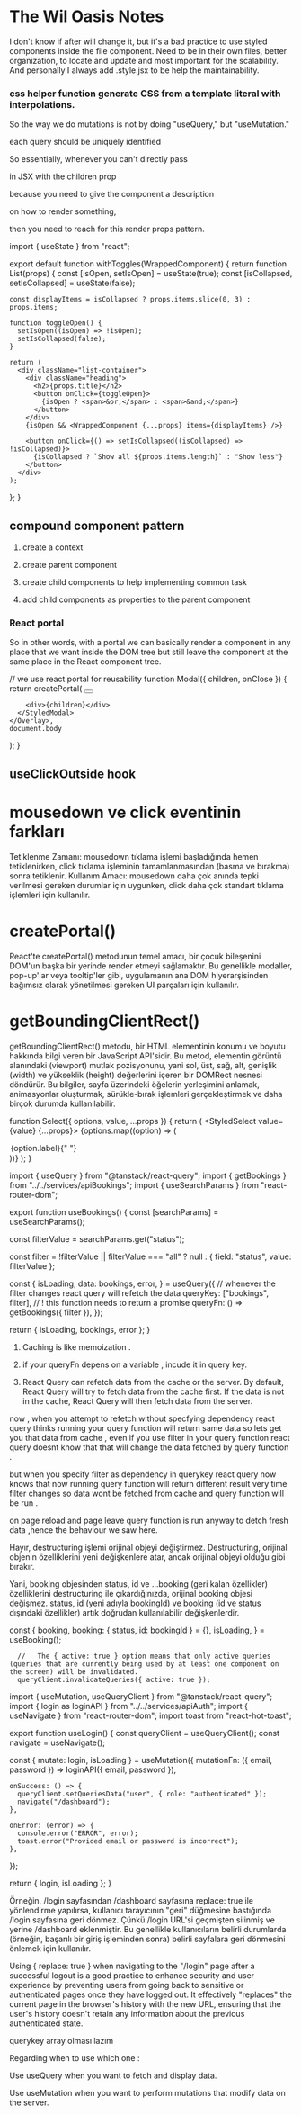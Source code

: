 # The Wil Oasis Notes

I don't know if after will change it, but it's a bad practice to use styled components inside the file component. Need to be in their own files, better organization, to locate and update and most important for the scalability. And personally I always add .style.jsx to be help the maintainability.

### css helper function generate CSS from a template literal with interpolations.

So the way we do mutations is not by doing "useQuery," but "useMutation."

each query should be uniquely identified

So essentially, whenever you can't directly pass

in JSX with the children prop

because you need to give the component a description

on how to render something,

then you need to reach for this render props pattern.

import { useState } from "react";

export default function withToggles(WrappedComponent) {
return function List(props) {
const [isOpen, setIsOpen] = useState(true);
const [isCollapsed, setIsCollapsed] = useState(false);

    const displayItems = isCollapsed ? props.items.slice(0, 3) : props.items;

    function toggleOpen() {
      setIsOpen((isOpen) => !isOpen);
      setIsCollapsed(false);
    }

    return (
      <div className="list-container">
        <div className="heading">
          <h2>{props.title}</h2>
          <button onClick={toggleOpen}>
            {isOpen ? <span>&or;</span> : <span>&and;</span>}
          </button>
        </div>
        {isOpen && <WrappedComponent {...props} items={displayItems} />}

        <button onClick={() => setIsCollapsed((isCollapsed) => !isCollapsed)}>
          {isCollapsed ? `Show all ${props.items.length}` : "Show less"}
        </button>
      </div>
    );

};
}

## compound component pattern

1. create a context

2. create parent component

3. create child components to help implementing common task

4. add child components as properties to the parent component

### React portal

So in other words, with a portal we can basically render a component
in any place that we want inside the DOM tree but still leave the component
at the same place in the React component tree.

// we use react portal for reusability
function Modal({ children, onClose }) {
return createPortal(
<Overlay>
<StyledModal>
<Button onClick={onClose}>
<HiXMark />
</Button>

        <div>{children}</div>
      </StyledModal>
    </Overlay>,
    document.body

);
}

## useClickOutside hook

# mousedown ve click eventinin farkları

Tetiklenme Zamanı: mousedown tıklama işlemi başladığında hemen tetiklenirken, click tıklama işleminin tamamlanmasından (basma ve bırakma) sonra tetiklenir.
Kullanım Amacı: mousedown daha çok anında tepki verilmesi gereken durumlar için uygunken, click daha çok standart tıklama işlemleri için kullanılır.

# createPortal()

React'te createPortal() metodunun temel amacı, bir çocuk bileşenini DOM'un başka bir yerinde render etmeyi sağlamaktır. Bu genellikle modaller, pop-up'lar veya tooltip'ler gibi, uygulamanın ana DOM hiyerarşisinden bağımsız olarak yönetilmesi gereken UI parçaları için kullanılır.

# getBoundingClientRect()

getBoundingClientRect() metodu, bir HTML elementinin konumu ve boyutu hakkında bilgi veren bir JavaScript API'sidir. Bu metod, elementin görüntü alanındaki (viewport) mutlak pozisyonunu, yani sol, üst, sağ, alt, genişlik (width) ve yükseklik (height) değerlerini içeren bir DOMRect nesnesi döndürür. Bu bilgiler, sayfa üzerindeki öğelerin yerleşimini anlamak, animasyonlar oluşturmak, sürükle-bırak işlemleri gerçekleştirmek ve daha birçok durumda kullanılabilir.

<!-- rest operator in props -->

function Select({ options, value, ...props }) {
return (
<StyledSelect value={value} {...props}>
{options.map((option) => (

<option key={option.value} value={option.value}>
{option.label}{" "}
</option>
))}
</StyledSelect>
);
}

import { useQuery } from "@tanstack/react-query";
import { getBookings } from "../../services/apiBookings";
import { useSearchParams } from "react-router-dom";

export function useBookings() {
const [searchParams] = useSearchParams();

const filterValue = searchParams.get("status");

const filter =
!filterValue || filterValue === "all"
? null
: { field: "status", value: filterValue };

const {
isLoading,
data: bookings,
error,
} = useQuery({
// whenever the filter changes react query will refetch the data
queryKey: ["bookings", filter],
// ! this function needs to return a promise
queryFn: () => getBookings({ filter }),
});

return { isLoading, bookings, error };
}

1. Caching is like memoization .

2. if your queryFn depens on a variable , incude it in query key.

3. React Query can refetch data from the cache or the server. By default, React Query will try to fetch data from the cache first. If the data is not in the cache, React Query will then fetch data from the server.

now , when you attempt to refetch without specfying dependency react query thinks running your query function will return same data so lets get you that data from cache , even if you use filter in your query function react query doesnt know that that will change the data fetched by query function .

but when you specify filter as dependency in querykey react query now knows that now running query function will return different result very time filter changes so data wont be fetched from cache and query function will be run .

on page reload and page leave query function is run anyway to detch fresh data ,hence the behaviour we saw here.

<!-- destructuring -->

Hayır, destructuring işlemi orijinal objeyi değiştirmez. Destructuring, orijinal objenin özelliklerini yeni değişkenlere atar, ancak orijinal objeyi olduğu gibi bırakır.

Yani, booking objesinden status, id ve ...booking (geri kalan özellikler) özelliklerini destructuring ile çıkardığınızda, orijinal booking objesi değişmez. status, id (yeni adıyla bookingId) ve booking (id ve status dışındaki özellikler) artık doğrudan kullanılabilir değişkenlerdir.

const {
booking,
booking: { status, id: bookingId } = {},
isLoading,
} = useBooking();

      //   The { active: true } option means that only active queries (queries that are currently being used by at least one component on the screen) will be invalidated.
      queryClient.invalidateQueries({ active: true });

import { useMutation, useQueryClient } from "@tanstack/react-query";
import { login as loginAPI } from "../../services/apiAuth";
import { useNavigate } from "react-router-dom";
import toast from "react-hot-toast";

export function useLogin() {
const queryClient = useQueryClient();
const navigate = useNavigate();

const { mutate: login, isLoading } = useMutation({
mutationFn: ({ email, password }) => loginAPI({ email, password }),

    onSuccess: () => {
      queryClient.setQueriesData("user", { role: "authenticated" });
      navigate("/dashboard");
    },

    onError: (error) => {
      console.error("ERROR", error);
      toast.error("Provided email or password is incorrect");
    },

});

return { login, isLoading };
}

Örneğin, /login sayfasından /dashboard sayfasına replace: true ile yönlendirme yapılırsa, kullanıcı tarayıcının "geri" düğmesine bastığında /login sayfasına geri dönmez. Çünkü /login URL'si geçmişten silinmiş ve yerine /dashboard eklenmiştir. Bu genellikle kullanıcıların belirli durumlarda (örneğin, başarılı bir giriş işleminden sonra) belirli sayfalara geri dönmesini önlemek için kullanılır.

Using { replace: true } when navigating to the "/login" page after a successful logout is a good practice to enhance security and user experience by preventing users from going back to sensitive or authenticated pages once they have logged out. It effectively "replaces" the current page in the browser's history with the new URL, ensuring that the user's history doesn't retain any information about the previous authenticated state.

querykey array olması lazım

Regarding when to use which one :

Use useQuery when you want to fetch and display data.

Use useMutation when you want to perform mutations that modify data on the server.
